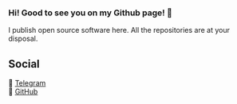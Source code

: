 ### Hi! Good to see you on my Github page! 👋
I publish open source software here. All the repositories are at your disposal.

## Social
🌌 <a href="https://t.me/sata30">Telegram</a><br>
🌌 <a href="https://github.com/rodukov">GitHub</a>
